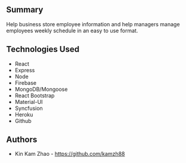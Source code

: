 ## Summary

Help business store employee information and help managers manage employees weekly schedule in an easy to use format.

## Technologies Used

- React
- Express
- Node
- Firebase
- MongoDB/Mongoose
- React Bootstrap
- Material-UI
- Syncfusion
- Heroku
- Github
 
## Authors

- Kin Kam Zhao - https://github.com/kamzh88
